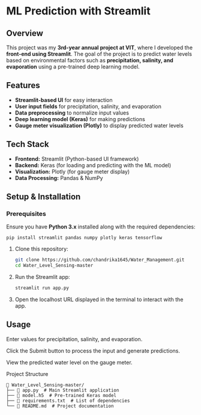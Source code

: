 # ML Prediction with Streamlit

## Overview
This project was my **3rd-year annual project at VIT**, where I developed the **front-end using Streamlit**. The goal of the project is to predict water levels based on environmental factors such as **precipitation, salinity, and evaporation** using a pre-trained deep learning model.

## Features
- **Streamlit-based UI** for easy interaction
- **User input fields** for precipitation, salinity, and evaporation
- **Data preprocessing** to normalize input values
- **Deep learning model (Keras)** for making predictions
- **Gauge meter visualization (Plotly)** to display predicted water levels

## Tech Stack
- **Frontend:** Streamlit (Python-based UI framework)
- **Backend:** Keras (for loading and predicting with the ML model)
- **Visualization:** Plotly (for gauge meter display)
- **Data Processing:** Pandas & NumPy

## Setup & Installation
### Prerequisites
Ensure you have **Python 3.x** installed along with the required dependencies:

    pip install streamlit pandas numpy plotly keras tensorflow
1. Clone this repository:

    ```bash
    git clone https://github.com/chandrika1645/Water_Management.git
    cd Water_Level_Sensing-master
    
2. Run the Streamlit app:

    ```bash
    streamlit run app.py
3. Open the localhost URL displayed in the terminal to interact with the app.

## Usage

Enter values for precipitation, salinity, and evaporation.

Click the Submit button to process the input and generate predictions.

View the predicted water level on the gauge meter.

Project Structure

    📂 Water_Level_Sensing-master/
    ├── 📄 app.py  # Main Streamlit application
    ├── 📄 model.h5  # Pre-trained Keras model
    ├── 📄 requirements.txt  # List of dependencies
    └── 📄 README.md  # Project documentation
